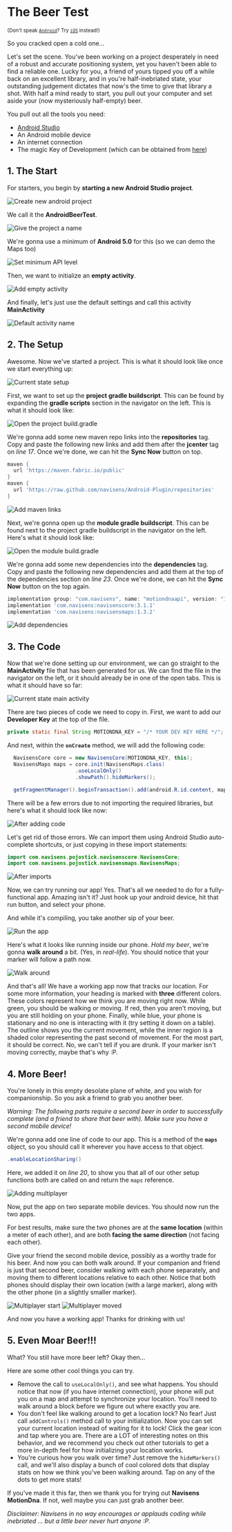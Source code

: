 # The Beer Test

<sup>(Don't speak [`Android`](/BEER.Android.md)? Try [`iOS`](/BEER.iOS.md) instead!)</sup>

So you cracked open a cold one...

Let's set the scene. You've been working on a project desperately in need of a robust and accurate positioning system, yet you haven't been able to find a reliable one. Lucky for you, a friend of yours tipped you off a while back on an excellent library, and in you're half-inebriated state, your outstanding judgement dictates that now's the time to give that library a shot. With half a mind ready to start, you pull out your computer and set aside your (now mysteriously half-empty) beer.

You pull out all the tools you need:
* [Android Studio](https://developer.android.com/studio/index.html)
* An Android mobile device
* An internet connection
* The magic Key of Development (which can be obtained from [here](https://navisens.com/#contact))

## 1. The Start

For starters, you begin by **starting a new Android Studio project**.

![Create new android project](https://github.com/navisens/NaviDocs/blob/resources/Images/Android/1.1.png)

We call it the **AndroidBeerTest**.

![Give the project a name](https://github.com/navisens/NaviDocs/blob/resources/Images/Android/1.2.png)

We're gonna use a minimum of **Android 5.0** for this (so we can demo the Maps too)

![Set minimum API level](https://github.com/navisens/NaviDocs/blob/resources/Images/Android/1.3.png)

Then, we want to initialize an **empty activity**.

![Add empty activity](https://github.com/navisens/NaviDocs/blob/resources/Images/Android/1.4.png)

And finally, let's just use the default settings and call this activity **MainActivity**

![Default activity name](https://github.com/navisens/NaviDocs/blob/resources/Images/Android/1.5.png)

## 2. The Setup

Awesome. Now we've started a project. This is what it should look like once we start everything up:

![Current state setup](https://github.com/navisens/NaviDocs/blob/resources/Images/Android/2.1.png)

First, we want to set up the **project gradle buildscript**. This can be found by expanding the **gradle scripts** section in the navigator on the left. This is what it should look like:

![Open the project build.gradle](https://github.com/navisens/NaviDocs/blob/resources/Images/Android/2.2.png)

We're gonna add some new maven repo links into the **repositories** tag. Copy and paste the following new links and add them after the **jcenter** tag on *line 17*. Once we're done, we can hit the **Sync Now** button on top.

```gradle
maven {
  url 'https://maven.fabric.io/public'
}
maven {
  url 'https://raw.github.com/navisens/Android-Plugin/repositories'
}
```

![Add maven links](https://github.com/navisens/NaviDocs/blob/resources/Images/Android/2.3.png)

Next, we're gonna open up the **module gradle buildscript**. This can be found next to the project gradle buildscript in the navigator on the left. Here's what it should look like:

![Open the module build.gradle](https://github.com/navisens/NaviDocs/blob/resources/Images/Android/2.4.png)

We're gonna add some new dependencies into the **dependencies** tag. Copy and paste the following new dependencies and add them at the top of the dependencies section on *line 23*. Once we're done, we can hit the **Sync Now** button on the top again.

```gradle
implementation group: "com.navisens", name: "motiondnaapi", version: "1.8.15", changing: true
implementation 'com.navisens:navisenscore:3.1.1'
implementation 'com.navisens:navisensmaps:1.3.2'
```

![Add dependencies](https://github.com/navisens/NaviDocs/blob/resources/Images/Android/2.5.png)

## 3. The Code

Now that we're done setting up our environment, we can go straight to the **MainActivity** file that has been generated for us. We can find the file in the navigator on the left, or it should already be in one of the open tabs. This is what it should have so far:

![Current state main activity](https://github.com/navisens/NaviDocs/blob/resources/Images/Android/3.1.png)

There are two pieces of code we need to copy in. First, we want to add our **Developer Key** at the top of the file.

```java
private static final String MOTIONDNA_KEY = "/* YOUR DEV KEY HERE */";
```

And next, within the **`onCreate`** method, we will add the following code:

```java
  NavisensCore core = new NavisensCore(MOTIONDNA_KEY, this);
  NavisensMaps maps = core.init(NavisensMaps.class)
                      .useLocalOnly()
                      .showPath().hideMarkers();

  getFragmentManager().beginTransaction().add(android.R.id.content, maps).commit();
```

There will be a few errors due to not importing the required libraries, but here's what it should look like now:

![After adding code](https://github.com/navisens/NaviDocs/blob/resources/Images/Android/3.2.png)

Let's get rid of those errors. We can import them using Android Studio auto-complete shortcuts, or just copying in these import statements:

```java
import com.navisens.pojostick.navisenscore.NavisensCore;
import com.navisens.pojostick.navisensmaps.NavisensMaps;
```

![After imports](https://github.com/navisens/NaviDocs/blob/resources/Images/Android/3.3.png)

Now, we can try running our app! Yes. That's all we needed to do for a fully-functional app. Amazing isn't it? Just hook up your android device, hit that run button, and select your phone.

And while it's compiling, you take another sip of your beer.

![Run the app](https://github.com/navisens/NaviDocs/blob/resources/Images/Android/3.4.png)

Here's what it looks like running inside our phone. *Hold my beer*, we're gonna **walk around** a bit. (Yes, in *real-life*). You should notice that your marker will follow a path now.

![Walk around](https://github.com/navisens/NaviDocs/blob/resources/Images/Android/3.5.png)

And that's all! We have a working app now that tracks our location. For some more information, your heading is marked with **three** different colors. These colors represent how we think you are moving right now. While green, you should be walking or moving. If red, then you aren't moving, but you are still holding on your phone. Finally, while blue, your phone is stationary and no one is interacting with it (try setting it down on a table). The outline shows you the current movement, while the inner region is a shaded color representing the past second of movement. For the most part, it should be correct. No, we can't tell if you are drunk. If your marker isn't moving correctly, maybe that's why :P.

## 4. More Beer!

You're lonely in this empty desolate plane of white, and you wish for companionship. So you ask a friend to grab you another beer.

*Warning: The following parts require a second beer in order to successfully complete (and a friend to share that beer with). Make sure you have a second mobile device!*

We're gonna add one line of code to our app. This is a method of the **`maps`** object, so you should call it wherever you have access to that object.

```java
.enableLocationSharing()
```

Here, we added it on *line 20*, to show you that all of our other setup functions both are called on and return the `maps` reference.

![Adding multiplayer](https://github.com/navisens/NaviDocs/blob/resources/Images/Android/4.1.png)

Now, put the app on two separate mobile devices. You should now run the two apps.

For best results, make sure the two phones are at the **same location** (within a meter of each other), and are both **facing the same direction** (not facing each other).

Give your friend the second mobile device, possibly as a worthy trade for his beer. And now you can both walk around. If your companion and friend is just that second beer, consider walking with each phone separately, and moving them to different locations relative to each other. Notice that both phones should display their own location (with a large marker), along with the other phone (in a slightly smaller marker).

![Multiplayer start](https://github.com/navisens/NaviDocs/blob/resources/Images/Android/4.2.png) ![Multiplayer moved](https://github.com/navisens/NaviDocs/blob/resources/Images/Android/4.3.png)

And now you have a working app! Thanks for drinking with us!

## 5. Even Moar Beer!!!

What? You still have more beer left? Okay then...

Here are some other cool things you can try.

* Remove the call to `useLocalOnly()`, and see what happens. You should notice that now (if you have internet connection), your phone will put you on a map and attempt to synchronize your location. You'll need to walk around a block before we figure out where exactly you are.
* You don't feel like walking around to get a location lock? No fear! Just call `addControls()` method call to your initialization. Now you can set your current location instead of waiting for it to lock! Click the gear icon and tap where you are. There are a LOT of interesting notes on this behavior, and we recommend you check out other tutorials to get a more in-depth feel for how initializing your location works.
* You're curious how you walk over time? Just remove the `hideMarkers()` call, and we'll also display a bunch of cool colored dots that display stats on how we think you've been walking around. Tap on any of the dots to get more stats!

If you've made it this far, then we thank you for trying out **Navisens MotionDna**. If not, well maybe you can just grab another beer.

*Disclaimer: Navisens in no way encourages or applauds coding while inebriated ... but a little beer never hurt anyone :P.*
